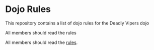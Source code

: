 Dojo Rules
==========

This repository contains a list of dojo rules for the Deadly Vipers dojo

All members should read the rules

All members should read the [rules]( "https://github.com/deadlyvipers").

